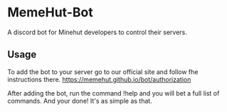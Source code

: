 # MemeHut-Bot
A discord bot for Minehut developers to control their servers.

## Usage
To add the bot to your server go to our official site  and follow fhe instructions there.
https://memehut.github.io/bot/authorization

After adding the bot, run the command !help and you will bet a full list of commands. And your done! It's as simple as that.

